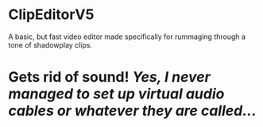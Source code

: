 # ClipEditorV5
A basic, but fast video editor made specifically for rummaging through a tone of shadowplay clips.

# Gets rid of sound! *Yes, I never managed to set up virtual audio cables or whatever they are called...*
